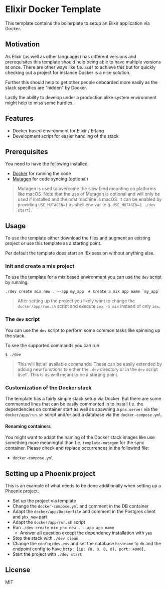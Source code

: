 # Elixir Docker Template

This template contains the boilerplate to setup an Elixir application via
Docker.

## Motivation

As Elixir (as well as other languages) has different versions and prerequisites
this template should help being able to have multiple versions at once. There
are other ways like f.e. `asdf` to achieve this but for quickly checking out a
project for instance Docker is a nice solution.

Further this should help to get other people onboarded more easily as the stack
specifics are "hidden" by Docker.

Lastly the ability to develop under a production alike system environment might
help to miss some hurdles.

## Features

- Docker based environment for Elixir / Erlang
- Development script for easier handling of the stack

## Prerequisites

You need to have the following installed:

- [Docker](https://docker.io) for running the code
- [Mutagen](https://mutagen.io) for code syncing (optional)

> Mutagen is used to overcome the slow bind mounting on platforms like macOS.
> Note that the use of Mutagen is optional and will only be used if installed
> and the host machine is macOS.
> It can be enabled by providing `USE_MUTAGEN=1` as shell env var (e.g.
> `USE_MUTAGEN=1 ./dev start`).

## Usage

To use the template either download the files and augment an existing project
or use this template as a starting point.

Per default the template does start an IEx session without anything else.

### Init and create a mix project

To use the template for a mix based environment you can use the `dev` script by
running:

```
./dev create mix new . --app my_app  # Create a mix app name `my_app`
```

> After setting up the project you likely want to change the `docker/app/run.sh`
> script and execute `iex -S mix` instead of only `iex`.

### The `dev` script

You can use the `dev` script to perform some common tasks like spinning up the
stack.

To see the supported commands you can run:

```
$ ./dev
```

> This will list all available commands. These can be easily extended by adding
> new functions to either the `.dev` directory or in the `dev` script itself.
> This is as well meant to be a starting point.

### Customization of the Docker stack

The template has a fairly simple stack setup via Docker. But there are some
commented lines that can be easily commented in to install f.e. the dependencies
on container start as well as spawning a `phx.server` via the
`docker/app/run.sh` script and/or add a database via the `docker-compose.yml`.

#### Renaming containers

You might want to adapt the naming of the Docker stack images like use something
more meaningful than f.e. `template-mutagen` for the sync container. Please check
and replace occurrences in the followind file:

- `docker-compose.yml`

## Setting up a Phoenix project

This is an example of what needs to be done additionally when setting up a
Phoenix project.

- Set up the project via template
- Change the `docker-compose.yml` and comment in the DB container
- Adapt the `docker/app/Dockerfile` and comment in the Postgres client and
  `phx_new` part
- Adapt the `docker/app/run.sh` script
- Run `./dev create mix phx.new . --app app_name`
  - Answer all question except the dependency installation with `yes`
- Stop the stack with `./dev clean`
- Change the `config/dev.exs` and set the database `hostname` to `db` and the
  endpoint config to have `http: [ip: {0, 0, 0, 0}, port: 4000],`
- Start the project with `./dev start`

## License

MIT

